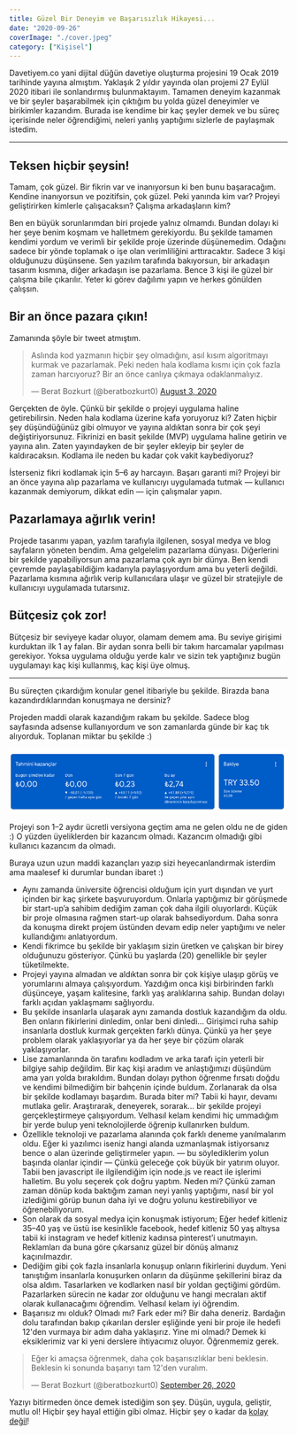 ```yaml
---
title: Güzel Bir Deneyim ve Başarısızlık Hikayesi...
date: "2020-09-26"
coverImage: "./cover.jpeg"
category: ["Kişisel"]
---
```


Davetiyem.co yani dijital düğün davetiye oluşturma projesini 19 Ocak 2019 tarihinde yayına almıştım. Yaklaşık 2 yıldır yayında olan projemi 27 Eylül 2020 itibari ile sonlandırmış bulunmaktayım. Tamamen deneyim kazanmak ve bir şeyler başarabilmek için çıktığım bu yolda güzel deneyimler ve birikimler kazandım. Burada ise kendime bir kaç şeyler demek ve bu süreç içerisinde neler öğrendiğimi, neleri yanlış yaptığımı sizlerle de paylaşmak istedim.

<hr>

## Teksen hiçbir şeysin!

Tamam, çok güzel. Bir fikrin var ve inanıyorsun ki ben bunu başaracağım. Kendine inanıyorsun ve pozitifsin, çok güzel. Peki yanında kim var? Projeyi geliştirirken kimlerle çalışacaksın? Çalışma arkadaşların kim?

Ben en büyük sorunlarımdan biri projede yalnız olmamdı. Bundan dolayı ki her şeye benim koşmam ve halletmem gerekiyordu. Bu şekilde tamamen kendimi yordum ve verimli bir şekilde proje üzerinde düşünemedim. Odağını sadece bir yönde toplamak o işe olan verimliliğini arttıracaktır. Sadece 3 kişi olduğunuzu düşünsene. Sen yazılım tarafında bakıyorsun, bir arkadaşın tasarım kısmına, diğer arkadaşın ise pazarlama. Bence 3 kişi ile güzel bir çalışma bile çıkarılır. Yeter ki görev dağılımı yapın ve herkes gönülden çalışsın.

## Bir an önce pazara çıkın!

Zamanında şöyle bir tweet atmıştım.

<blockquote class="twitter-tweet"><p lang="tr" dir="ltr">Aslında kod yazmanın hiçbir şey olmadığını, asıl kısım algoritmayı kurmak ve pazarlamak. Peki neden hala kodlama kısmı için çok fazla zaman harcıyoruz? Bir an önce canlıya çıkmaya odaklanmalıyız.</p>&mdash; Berat Bozkurt (@beratbozkurt0) <a href="https://twitter.com/beratbozkurt0/status/1290376689667776512?ref_src=twsrc%5Etfw">August 3, 2020</a></blockquote>

Gerçekten de öyle. Çünkü bir şekilde o projeyi uygulama haline getirebilirsin. Neden hala kodlama üzerine kafa yoruyoruz ki? Zaten hiçbir şey düşündüğünüz gibi olmuyor ve yayına aldıktan sonra bir çok şeyi değiştiriyorsunuz. Fikrinizi en basit şekilde (MVP) uygulama haline getirin ve yayına alın. Zaten yayındayken de bir şeyler ekleyip bir şeyler de kaldıracaksın. Kodlama ile neden bu kadar çok vakit kaybediyoruz?

İsterseniz fikri kodlamak için 5–6 ay harcayın. Başarı garanti mi? Projeyi bir an önce yayına alıp pazarlama ve kullanıcıyı uygulamada tutmak — kullanıcı kazanmak demiyorum, dikkat edin — için çalışmalar yapın.

## Pazarlamaya ağırlık verin!

Projede tasarımı yapan, yazılım tarafıyla ilgilenen, sosyal medya ve blog sayfaların yöneten bendim. Ama gelgelelim pazarlama dünyası. Diğerlerini bir şekilde yapabiliyorsun ama pazarlama çok ayrı bir dünya. Ben kendi çevremde paylaşabildiğim kadarıyla paylaşıyordum ama bu yeterli değildi. Pazarlama kısmına ağırlık verip kullanıcılara ulaşır ve güzel bir stratejiyle de kullanıcıyı uygulamada tutarsınız.

## Bütçesiz çok zor!

Bütçesiz bir seviyeye kadar oluyor, olamam demem ama. Bu seviye girişimi kurduktan ilk 1 ay falan. Bir aydan sonra belli bir takım harcamalar yapılması gerekiyor. Yoksa uygulama olduğu yerde kalır ve sizin tek yaptığınız bugün uygulamayı kaç kişi kullanmış, kaç kişi üye olmuş.

<hr>

Bu süreçten çıkardığım konular genel itibariyle bu şekilde. Birazda bana kazandırdıklarından konuşmaya ne dersiniz?

Projeden maddi olarak kazandığım rakam bu şekilde. Sadece blog sayfasında adsense kullanıyordum ve son zamanlarda günde bir kaç tık alıyorduk. Toplanan miktar bu şekilde :)

![](./adsense.png)

Projeyi son 1–2 aydır ücretli versiyona geçtim ama ne gelen oldu ne de giden :) O yüzden üyeliklerden bir kazancım olmadı. Kazancım olmadığı gibi kullanıcı kazancım da olmadı.

Buraya uzun uzun maddi kazançları yazıp sizi heyecanlandırmak isterdim ama maalesef ki durumlar bundan ibaret :)

- Aynı zamanda üniversite öğrencisi olduğum için yurt dışından ve yurt içinden bir kaç şirkete başvuruyordum. Onlarla yaptığımız bir görüşmede bir start-up’a sahibim dediğim zaman çok daha ilgili oluyorlardı. Küçük bir proje olmasına rağmen start-up olarak bahsediyordum. Daha sonra da konuşma direkt projem üstünden devam edip neler yaptığımı ve neler kullandığımı anlatıyordum.
- Kendi fikrimce bu şekilde bir yaklaşım sizin üretken ve çalışkan bir birey olduğunuzu gösteriyor. Çünkü bu yaşlarda (20) genellikle bir şeyler tüketilmekte.
- Projeyi yayına almadan ve aldıktan sonra bir çok kişiye ulaşıp görüş ve yorumlarını almaya çalışıyordum. Yazdığım onca kişi birbirinden farklı düşünceye, yaşam kalitesine, farklı yaş aralıklarına sahip. Bundan dolayı farklı açıdan yaklaşmamı sağlıyordu.
- Bu şekilde insanlarla ulaşarak aynı zamanda dostluk kazandığım da oldu. Ben onların fikirlerini dinledim, onlar beni dinledi… Girişimci ruha sahip insanlarla dostluk kurmak gerçekten farklı dünya. Çünkü ya her şeye problem olarak yaklaşıyorlar ya da her şeye bir çözüm olarak yaklaşıyorlar.
- Lise zamanlarında ön tarafını kodladım ve arka tarafı için yeterli bir bilgiye sahip değildim. Bir kaç kişi aradım ve anlaştığımızı düşündüm ama yarı yolda bırakıldım. Bundan dolayı python öğrenme fırsatı doğdu ve kendimi bilmediğim bir bahçenin içinde buldum. Zorlanarak da olsa bir şekilde kodlamayı başardım. Burada biter mi? Tabii ki hayır, devamı mutlaka gelir. Araştırarak, deneyerek, sorarak… bir şekilde projeyi gerçekleştirmeye çalışıyordum. Velhasıl kelam kendimi hiç ummadığım bir yerde bulup yeni teknolojilerde öğrenip kullanırken buldum.
- Özellikle teknoloji ve pazarlama alanında çok farklı deneme yanılmalarım oldu. Eğer ki yazılımcı iseniz hangi alanda uzmanlaşmak istiyorsanız bence o alan üzerinde geliştirmeler yapın. — bu söylediklerim yolun başında olanlar içindir — Çünkü geleceğe çok büyük bir yatırım oluyor. Tabii ben javascript ile ilgilendiğim için node.js ve react ile işlerimi halletim. Bu yolu seçerek çok doğru yaptım. Neden mi? Çünkü zaman zaman dönüp koda baktığım zaman neyi yanlış yaptığımı, nasıl bir yol izlediğimi görüp bunun daha iyi ve doğru yolunu kestirebiliyor ve öğrenebiliyorum.
- Son olarak da sosyal medya için konuşmak istiyorum; Eğer hedef kitleniz 35–40 yaş ve üstü ise kesinlikle facebook, hedef kitleniz 50 yaş altıysa tabii ki instagram ve hedef kitleniz kadınsa pinterest’i unutmayın. Reklamları da buna göre çıkarsanız güzel bir dönüş almanız kaçınılmazdır.
- Dediğim gibi çok fazla insanlarla konuşup onların fikirlerini duydum. Yeni tanıştığım insanlarla konuşurken onların da düşünme şekillerini biraz da olsa aldım. Tasarlarken ve kodlarken nasıl bir yoldan geçtiğimi gördüm. Pazarlarken sürecin ne kadar zor olduğunu ve hangi mecraları aktif olarak kullanacağımı öğrendim. Velhasıl kelam iyi öğrendim.
- Başarısız mı olduk? Olmadı mı? Fark eder mi? Bir daha deneriz. Bardağın dolu tarafından bakıp çıkarılan dersler eşliğinde yeni bir proje ile hedefi 12'den vurmaya bir adım daha yaklaşırız. Yine mi olmadı? Demek ki eksiklerimiz var ki yeni derslere ihtiyacımız oluyor. Öğrenmemiz gerek.

<blockquote class="twitter-tweet"><p lang="tr" dir="ltr">Eğer ki amaçsa öğrenmek, daha çok başarısızlıklar beni beklesin. Beklesin ki sonunda başarıyı tam 12&#39;den vuralım.</p>&mdash; Berat Bozkurt (@beratbozkurt0) <a href="https://twitter.com/beratbozkurt0/status/1309756353053941760?ref_src=twsrc%5Etfw">September 26, 2020</a></blockquote>

Yazıyı bitirmeden önce demek istediğim son şey. Düşün, uygula, geliştir, mutlu ol! Hiçbir şey hayal ettiğin gibi olmaz. Hiçbir şey o kadar da [kolay değil](https://www.youtube.com/channel/UCetKWpbOb68pP3ptKzS_7fw)!
